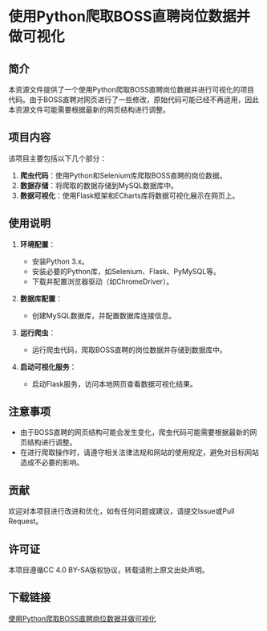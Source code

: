 # 使用Python爬取BOSS直聘岗位数据并做可视化

## 简介

本资源文件提供了一个使用Python爬取BOSS直聘岗位数据并进行可视化的项目代码。由于BOSS直聘对网页进行了一些修改，原始代码可能已经不再适用，因此本资源文件可能需要根据最新的网页结构进行调整。

## 项目内容

该项目主要包括以下几个部分：

1. **爬虫代码**：使用Python和Selenium库爬取BOSS直聘的岗位数据。
2. **数据存储**：将爬取的数据存储到MySQL数据库中。
3. **数据可视化**：使用Flask框架和ECharts库将数据可视化展示在网页上。

## 使用说明

1. **环境配置**：
   - 安装Python 3.x。
   - 安装必要的Python库，如Selenium、Flask、PyMySQL等。
   - 下载并配置浏览器驱动（如ChromeDriver）。

2. **数据库配置**：
   - 创建MySQL数据库，并配置数据库连接信息。

3. **运行爬虫**：
   - 运行爬虫代码，爬取BOSS直聘的岗位数据并存储到数据库中。

4. **启动可视化服务**：
   - 启动Flask服务，访问本地网页查看数据可视化结果。

## 注意事项

- 由于BOSS直聘的网页结构可能会发生变化，爬虫代码可能需要根据最新的网页结构进行调整。
- 在进行爬取操作时，请遵守相关法律法规和网站的使用规定，避免对目标网站造成不必要的影响。

## 贡献

欢迎对本项目进行改进和优化，如有任何问题或建议，请提交Issue或Pull Request。

## 许可证

本项目遵循CC 4.0 BY-SA版权协议，转载请附上原文出处声明。

## 下载链接

[使用Python爬取BOSS直聘岗位数据并做可视化](https://pan.quark.cn/s/10fdd0ab2728)